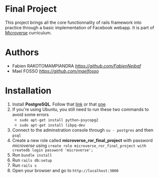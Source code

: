 # Final Project

This project brings all the core functionnality of rails framework into practice through a basic implementation of Facebook webapp.
It is part of [Microverse](https://www.microverse.org/) curriculum.

# Authors

- Fabien RAKOTOMAMPIANDRA _https://github.com/FabienNeibaf_
- Mael FOSSO _https://github.com/maelfosso_

# Installation

1. Install **PostgreSQL**. Follow that [link](https://www.2ndquadrant.com/en/blog/pginstaller-install-postgresql/) or that [one](https://hostadvice.com/how-to/how-to-install-postgresql-database-server-on-ubuntu-18-04/)
2. If you're using Ubuntu, you still need to run these two commands to avoid some errors
    - `sudo apt-get install python-psycopg2`
    - `sudo apt-get install libpq-dev`
3. Connect to the adminstration console through `su - postgres` and then `psql`
4. Create a new role called **microverse_ror_final_project** with password *microverse* using `create role microverse_ror_final_project with createdb login password 'microverse';`
5. Run `bundle install`
6. Run `rails db:setup`
7. Run `rails s`
8. Open your browser and go to `http://localhost:3000`
